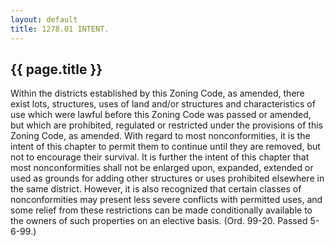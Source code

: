 ```yaml
---
layout: default 
title: 1278.01 INTENT.
---
```


{{ page.title }}
----------------

Within the districts established by this Zoning Code, as amended, there
exist lots, structures, uses of land and/or structures and
characteristics of use which were lawful before this Zoning Code was
passed or amended, but which are prohibited, regulated or restricted
under the provisions of this Zoning Code, as amended. With regard to
most nonconformities, it is the intent of this chapter to permit them to
continue until they are removed, but not to encourage their survival. It
is further the intent of this chapter that most nonconformities shall
not be enlarged upon, expanded, extended or used as grounds for adding
other structures or uses prohibited elsewhere in the same district.
However, it is also recognized that certain classes of nonconformities
may present less severe conflicts with permitted uses, and some relief
from these restrictions can be made conditionally available to the
owners of such properties on an elective basis. (Ord. 99-20. Passed
5-6-99.)
